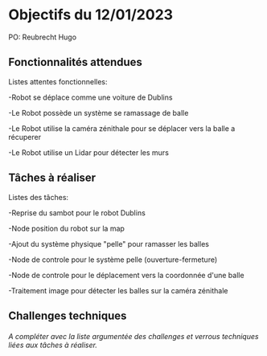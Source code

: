 # Objectifs du 12/01/2023
PO: Reubrecht Hugo
## Fonctionnalités attendues
Listes attentes fonctionnelles:


-Robot se déplace comme une voiture de Dublins


-Le Robot possède un système se ramassage de balle


-Le Robot utilise la caméra zénithale pour se déplacer vers la balle a récuperer

-Le Robot utilise un Lidar pour détecter les murs

## Tâches à réaliser
Listes des tâches:


-Reprise du sambot pour le robot Dublins


-Node position du robot sur la map


-Ajout du système physique "pelle" pour ramasser les balles


-Node de controle pour le système pelle (ouverture-fermeture)


-Node de controle pour le déplacement vers la coordonnée d'une balle


-Traitement image pour détecter les balles sur la caméra zénithale


## Challenges techniques
###### A compléter avec la liste argumentée des challenges et verrous techniques liées aux tâches à réaliser.
